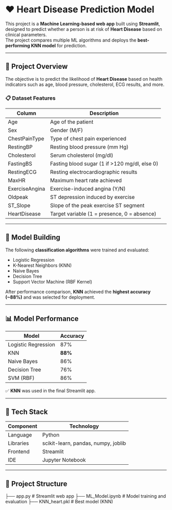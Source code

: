 # ❤️ Heart Disease Prediction Model

This project is a **Machine Learning-based web app** built using **Streamlit**, designed to predict whether a person is at risk of **Heart Disease** based on clinical parameters.  
The project compares multiple ML algorithms and deploys the **best-performing KNN model** for prediction.

---

## 🚀 Project Overview

The objective is to predict the likelihood of **Heart Disease** based on health indicators such as age, blood pressure, cholesterol, ECG results, and more.  

### 📋 Dataset Features
| Column | Description |
|--------|--------------|
| Age | Age of the patient |
| Sex | Gender (M/F) |
| ChestPainType | Type of chest pain experienced |
| RestingBP | Resting blood pressure (mm Hg) |
| Cholesterol | Serum cholesterol (mg/dl) |
| FastingBS | Fasting blood sugar (1 if >120 mg/dl, else 0) |
| RestingECG | Resting electrocardiographic results |
| MaxHR | Maximum heart rate achieved |
| ExerciseAngina | Exercise-induced angina (Y/N) |
| Oldpeak | ST depression induced by exercise |
| ST_Slope | Slope of the peak exercise ST segment |
| HeartDisease | Target variable (1 = presence, 0 = absence) |

---

## 🧠 Model Building

The following **classification algorithms** were trained and evaluated:
- Logistic Regression  
- K-Nearest Neighbors (KNN)  
- Naive Bayes  
- Decision Tree  
- Support Vector Machine (RBF Kernel)

After performance comparison, **KNN** achieved the **highest accuracy (~88%)** and was selected for deployment.

---

## 📊 Model Performance

| Model | Accuracy |
|--------|-----------|
| Logistic Regression | 87% |
| KNN | **88%** |
| Naive Bayes | 86% |
| Decision Tree | 76% |
| SVM (RBF) | 86% |

✅ **KNN** was used in the final Streamlit app.

---

## 🧰 Tech Stack

| Component | Technology |
|------------|-------------|
| Language | Python |
| Libraries | scikit-learn, pandas, numpy, joblib |
| Frontend | Streamlit |
| IDE | Jupyter Notebook |

---

## 📂 Project Structure
├── app.py # Streamlit web app
├── ML_Model.ipynb # Model training and evaluation
├── KNN_heart.pkl # Best model (KNN)
